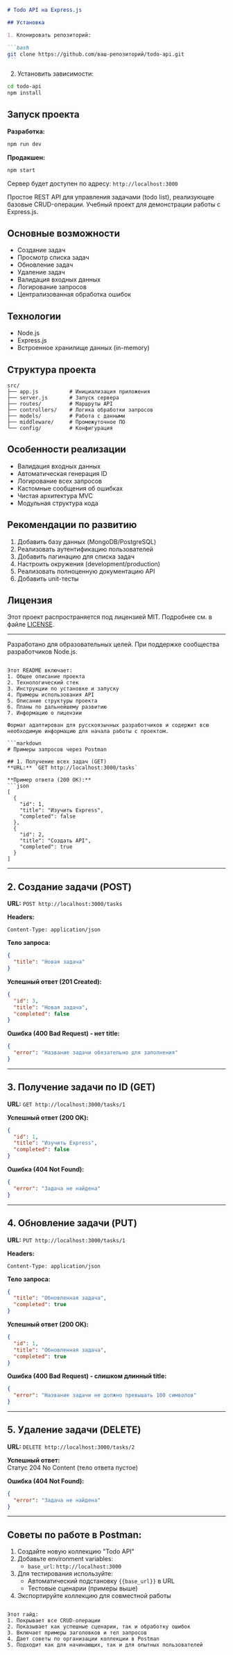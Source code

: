 ````markdown
# Todo API на Express.js

## Установка

1. Клонировать репозиторий:

```bash
git clone https://github.com/ваш-репозиторий/todo-api.git
```
````

2. Установить зависимости:

```bash
cd todo-api
npm install
```

## Запуск проекта

**Разработка:**

```bash
npm run dev
```

**Продакшен:**

```bash
npm start
```

Сервер будет доступен по адресу: `http://localhost:3000`

Простое REST API для управления задачами (todo list), реализующее базовые CRUD-операции. Учебный проект для демонстрации работы с Express.js.

## Основные возможности

- Создание задач
- Просмотр списка задач
- Обновление задач
- Удаление задач
- Валидация входных данных
- Логирование запросов
- Централизованная обработка ошибок

## Технологии

- Node.js
- Express.js
- Встроенное хранилище данных (in-memory)

## Структура проекта

```
src/
├── app.js          # Инициализация приложения
├── server.js       # Запуск сервера
├── routes/         # Маршруты API
├── controllers/    # Логика обработки запросов
├── models/         # Работа с данными
├── middleware/     # Промежуточное ПО
└── config/         # Конфигурация
```

## Особенности реализации

- Валидация входных данных
- Автоматическая генерация ID
- Логирование всех запросов
- Кастомные сообщения об ошибках
- Чистая архитектура MVC
- Модульная структура кода

## Рекомендации по развитию

1. Добавить базу данных (MongoDB/PostgreSQL)
2. Реализовать аутентификацию пользователей
3. Добавить пагинацию для списка задач
4. Настроить окружения (development/production)
5. Реализовать полноценную документацию API
6. Добавить unit-тесты

## Лицензия

Этот проект распространяется под лицензией MIT. Подробнее см. в файле [LICENSE](LICENSE).

---

Разработано для образовательных целей. При поддержке сообщества разработчиков Node.js.

````

Этот README включает:
1. Общее описание проекта
2. Технологический стек
3. Инструкции по установке и запуску
4. Примеры использования API
5. Описание структуры проекта
6. Планы по дальнейшему развитию
7. Информацию о лицензии

Формат адаптирован для русскоязычных разработчиков и содержит всю необходимую информацию для начала работы с проектом.

```markdown
# Примеры запросов через Postman

## 1. Получение всех задач (GET)
**URL:** `GET http://localhost:3000/tasks`

**Пример ответа (200 OK):**
```json
[
  {
    "id": 1,
    "title": "Изучить Express",
    "completed": false
  },
  {
    "id": 2,
    "title": "Создать API",
    "completed": true
  }
]
````

---

## 2. Создание задачи (POST)

**URL:** `POST http://localhost:3000/tasks`

**Headers:**

```
Content-Type: application/json
```

**Тело запроса:**

```json
{
  "title": "Новая задача"
}
```

**Успешный ответ (201 Created):**

```json
{
  "id": 3,
  "title": "Новая задача",
  "completed": false
}
```

**Ошибка (400 Bad Request) - нет title:**

```json
{
  "error": "Название задачи обязательно для заполнения"
}
```

---

## 3. Получение задачи по ID (GET)

**URL:** `GET http://localhost:3000/tasks/1`

**Успешный ответ (200 OK):**

```json
{
  "id": 1,
  "title": "Изучить Express",
  "completed": false
}
```

**Ошибка (404 Not Found):**

```json
{
  "error": "Задача не найдена"
}
```

---

## 4. Обновление задачи (PUT)

**URL:** `PUT http://localhost:3000/tasks/1`

**Headers:**

```
Content-Type: application/json
```

**Тело запроса:**

```json
{
  "title": "Обновленная задача",
  "completed": true
}
```

**Успешный ответ (200 OK):**

```json
{
  "id": 1,
  "title": "Обновленная задача",
  "completed": true
}
```

**Ошибка (400 Bad Request) - слишком длинный title:**

```json
{
  "error": "Название задачи не должно превышать 100 символов"
}
```

---

## 5. Удаление задачи (DELETE)

**URL:** `DELETE http://localhost:3000/tasks/2`

**Успешный ответ:**  
Статус 204 No Content (тело ответа пустое)

**Ошибка (404 Not Found):**

```json
{
  "error": "Задача не найдена"
}
```

---

## Советы по работе в Postman:

1. Создайте новую коллекцию "Todo API"
2. Добавьте environment variables:
   - `base_url`: `http://localhost:3000`
3. Для тестирования используйте:
   - Автоматический подстановку `{{base_url}}` в URL
   - Тестовые сценарии (примеры выше)
4. Экспортируйте коллекцию для совместной работы

```

Этот гайд:
1. Покрывает все CRUD-операции
2. Показывает как успешные сценарии, так и обработку ошибок
3. Включает примеры заголовков и тел запросов
4. Дает советы по организации коллекции в Postman
5. Подходит как для начинающих, так и для опытных пользователей
```
